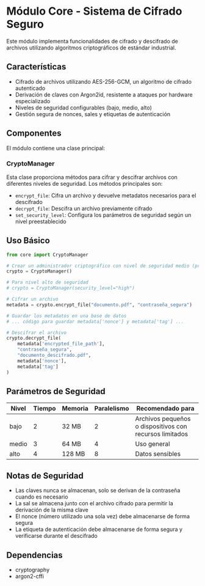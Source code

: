 # Módulo Core - Sistema de Cifrado Seguro

Este módulo implementa funcionalidades de cifrado y descifrado de archivos utilizando algoritmos criptográficos de estándar industrial.

## Características

- Cifrado de archivos utilizando AES-256-GCM, un algoritmo de cifrado autenticado
- Derivación de claves con Argon2id, resistente a ataques por hardware especializado
- Niveles de seguridad configurables (bajo, medio, alto)
- Gestión segura de nonces, sales y etiquetas de autenticación

## Componentes

El módulo contiene una clase principal:

### CryptoManager

Esta clase proporciona métodos para cifrar y descifrar archivos con diferentes niveles de seguridad. Los métodos principales son:

- `encrypt_file`: Cifra un archivo y devuelve metadatos necesarios para el descifrado
- `decrypt_file`: Descifra un archivo previamente cifrado
- `set_security_level`: Configura los parámetros de seguridad según un nivel preestablecido

## Uso Básico

```python
from core import CryptoManager

# Crear un administrador criptográfico con nivel de seguridad medio (predeterminado)
crypto = CryptoManager()

# Para nivel alto de seguridad
# crypto = CryptoManager(security_level="high")

# Cifrar un archivo
metadata = crypto.encrypt_file("documento.pdf", "contraseña_segura")

# Guardar los metadatos en una base de datos
# ... código para guardar metadata['nonce'] y metadata['tag'] ...

# Descifrar el archivo
crypto.decrypt_file(
    metadata['encrypted_file_path'],
    "contraseña_segura",
    "documento_descifrado.pdf",
    metadata['nonce'],
    metadata['tag']
)
```

## Parámetros de Seguridad

| Nivel | Tiempo | Memoria | Paralelismo | Recomendado para |
|-------|--------|---------|-------------|------------------|
| bajo  | 2      | 32 MB   | 2           | Archivos pequeños o dispositivos con recursos limitados |
| medio | 3      | 64 MB   | 4           | Uso general |
| alto  | 4      | 128 MB  | 8           | Datos sensibles |

## Notas de Seguridad

- Las claves nunca se almacenan, solo se derivan de la contraseña cuando es necesario
- La sal se almacena junto con el archivo cifrado para permitir la derivación de la misma clave
- El nonce (número utilizado una sola vez) debe almacenarse de forma segura
- La etiqueta de autenticación debe almacenarse de forma segura y verificarse durante el descifrado

## Dependencias

- cryptography
- argon2-cffi 